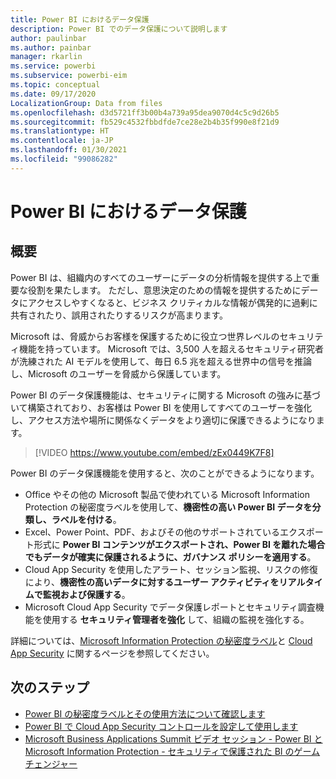 ```yaml
---
title: Power BI におけるデータ保護
description: Power BI でのデータ保護について説明します
author: paulinbar
ms.author: painbar
manager: rkarlin
ms.service: powerbi
ms.subservice: powerbi-eim
ms.topic: conceptual
ms.date: 09/17/2020
LocalizationGroup: Data from files
ms.openlocfilehash: d3d5721ff3b00b4a739a95dea9070d4c5c9d26b5
ms.sourcegitcommit: fb529c4532fbbdfde7ce28e2b4b35f990e8f21d9
ms.translationtype: HT
ms.contentlocale: ja-JP
ms.lasthandoff: 01/30/2021
ms.locfileid: "99086282"
---
```

# <a name="data-protection-in-power-bi"></a>Power BI におけるデータ保護

## <a name="overview"></a>概要

Power BI は、組織内のすべてのユーザーにデータの分析情報を提供する上で重要な役割を果たします。 ただし、意思決定のための情報を提供するためにデータにアクセスしやすくなると、ビジネス クリティカルな情報が偶発的に過剰に共有されたり、誤用されたりするリスクが高まります。

Microsoft は、脅威からお客様を保護するために役立つ世界レベルのセキュリティ機能を持っています。 Microsoft では、3,500 人を超えるセキュリティ研究者が洗練された AI モデルを使用して、毎日 6.5 兆を超える世界中の信号を推論し、Microsoft のユーザーを脅威から保護しています。

Power BI のデータ保護機能は、セキュリティに関する Microsoft の強みに基づいて構築されており、お客様は Power BI を使用してすべてのユーザーを強化し、アクセス方法や場所に関係なくデータをより適切に保護できるようになります。


>[!VIDEO https://www.youtube.com/embed/zEx0449K7F8]

Power BI のデータ保護機能を使用すると、次のことができるようになります。

* Office やその他の Microsoft 製品で使われている Microsoft Information Protection の秘密度ラベルを使用して、**機密性の高い Power BI データを分類し、ラベルを付ける**。  
* Excel、Power Point、PDF、およびその他のサポートされているエクスポート形式に **Power BI コンテンツがエクスポートされ、Power BI を離れた場合でもデータが確実に保護されるように、ガバナンス ポリシーを適用する**。
* Cloud App Security を使用したアラート、セッション監視、リスクの修復により、**機密性の高いデータに対するユーザー アクティビティをリアルタイムで監視および保護する**。
* Microsoft Cloud App Security でデータ保護レポートとセキュリティ調査機能を使用する **セキュリティ管理者を強化** して、組織の監視を強化する。

詳細については、[Microsoft Information Protection の秘密度ラベル](/microsoft-365/compliance/sensitivity-labels)と [Cloud App Security](/cloud-app-security/what-is-cloud-app-security) に関するページを参照してください。


## <a name="next-steps"></a>次のステップ

* [Power BI の秘密度ラベルとその使用方法について確認します](service-security-sensitivity-label-overview.md)
* [Power BI で Cloud App Security コントロールを設定して使用します](service-security-using-microsoft-cloud-app-security-controls.md)
* [Microsoft Business Applications Summit ビデオ セッション - Power BI と Microsoft Information Protection - セキュリティで保護された BI のゲーム チェンジャー](https://mymbas.microsoft.com/sessions/f30c8368-6590-4be3-80d4-2bc677f596a4?source=sessions)